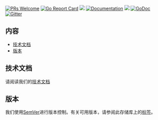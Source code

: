 
[![PRs Welcome](https://img.shields.io/badge/PRs-welcome-brightgreen.svg?style=flat-square)](http://makeapullrequest.com)
[![Go Report Card](https://goreportcard.com/badge/github.com/GACHAIN/go-gachain)](https://goreportcard.com/report/github.com/GACHAIN/go-gachain)
![](https://reposs.herokuapp.com/?path=GACHAIN/go-gachain&style=flat)
[![Documentation](https://img.shields.io/badge/docs-latest-brightgreen.svg?style=flat)](http://gachain.readthedocs.io/zh_CN/latest/)
[![](https://tokei.rs/b1/github/GACHAIN/go-gachain)](https://github.com/GACHAIN/go-gachain)
[![GoDoc](https://godoc.org/github.com/GACHAIN/go-gachain?status.svg)](https://github.com/GACHAIN/go-gachain)
[![Gitter](https://badges.gitter.im/Join%20Chat.svg)](https://gitter.im/GACAHIN/go-gachain?utm_source=share-link&utm_medium=link&utm_campaign=share-link)
## 内容

- [技术文档](#技术文档)
- [版本](#版本)

## 技术文档
请阅读我们的[技术文档](http://gachain.readthedocs.io/zh_CN/latest/)

## 版本
我们使用[SemVer](http://semver.org/)进行版本控制。有关可用版本，请参阅此存储库上的[标签](https://github.com/GACHAIN/go-gachain/tags)。
